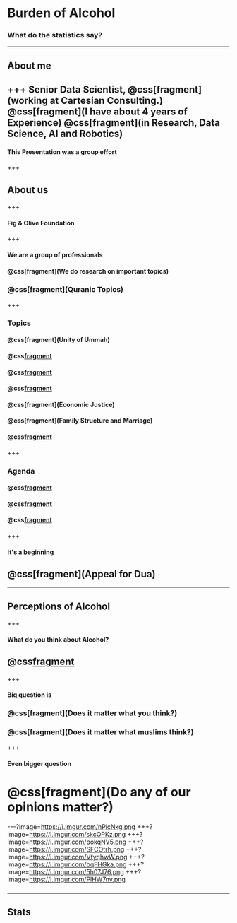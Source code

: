 # Burden of Alcohol
### What do the statistics say?
---
## About me
+++
Senior Data Scientist,
@css[fragment](working at Cartesian Consulting.)
@css[fragment](I have about 4 years of Experience)
@css[fragment](in Research, Data Science, AI and Robotics)
---
#### This Presentation was a group effort
+++
## About us
+++
#### Fig & Olive Foundation
+++
#### We are a group of professionals
#### @css[fragment](We do research on important topics)
### @css[fragment](Quranic Topics)
+++
### Topics
#### @css[fragment](Unity of Ummah)
#### @css[fragment](Modesty)
#### @css[fragment](Corruption)
#### @css[fragment](Homosexuality)
#### @css[fragment](Economic Justice)
#### @css[fragment](Family Structure and Marriage)
#### @css[fragment](Alcoholism)
+++
### Agenda
#### @css[fragment](Document)
#### @css[fragment](Design)
#### @css[fragment](Deliver)
+++
#### It's a beginning
## @css[fragment](Appeal for Dua)
---
## Perceptions of Alcohol
+++
#### What do you think about Alcohol?
## @css[fragment](Astaghfirullah)
+++
#### Biq question is
### @css[fragment](Does it matter what you think?)
### @css[fragment](Does it matter what muslims think?)
+++
#### Even bigger question
# @css[fragment](Do any of our opinions matter?)
---?image=https://i.imgur.com/nPicNkg.png
+++?image=https://i.imgur.com/skcOPKz.png
+++?image=https://i.imgur.com/pokqNV5.png
+++?image=https://i.imgur.com/SFCOtrh.png
+++?image=https://i.imgur.com/VfyqhwW.png
+++?image=https://i.imgur.com/bqFHGka.png
+++?image=https://i.imgur.com/5h07J76.png
+++?image=https://i.imgur.com/PlHW7nv.png
###
---
## Stats
